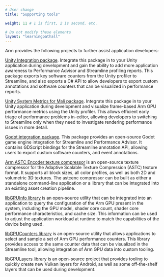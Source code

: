 ```yaml
---
# User change
title: "Supporting tools"

weight: 11 # 1 is first, 2 is second, etc.

# Do not modify these elements
layout: "learningpathall"
---
```


Arm provides the following projects to further assist application developers:

[Unity Integration package](https://github.com/ARM-software/mobile-studio-integration-for-unity/). Integrate this package in to your Unity application during development and gain the ability to add more application awareness to Performance Advisor and Streamline profiling reports. This package exports key software counters from the Unity profiler to Streamline, and also exports a C# API to allow developers to export custom annotations and software counters that can be visualized in performance reports.

[Unity System Metrics for Mali package](https://forum.unity.com/threads/introducing-system-metrics-mali-package.1126178/). Integrate this package in to your Unity application during development and visualize frame-based Arm GPU performance metrics using the Unity profiler. This allows efficient early triage of performance problems in-editor, allowing developers to switching to Streamline only when they need to investigate rendering performance issues in more detail.

[Godot integration package](https://github.com/ARM-software/arm-performance-studio-integration-for-godot). This package provides an open-source Godot game engine integration for Streamline and Performance Advisor. It contains GDScript bindings for the Streamline annotation API, allowing users to export custom software counters, and event annotations.

[Arm ASTC Encoder texture compressor](https://github.com/ARM-software/astc-encoder) is an open-source texture compressor for the Adaptive Scalable Texture Compression (ASTC) texture format. It supports all block sizes, all color profiles, as well as both 2D and volumetric 3D textures. The astcenc compressor can be built as either a standalone command-line application or a library that can be integrated into an existing asset creation pipeline.

[libGPUInfo library](https://github.com/ARM-software/libGPUInfo) is an open-source utility that can be integrated into an application to query the configuration of the Arm GPU present in the system, including the GPU model, shader core count, shader core performance characteristics, and cache size. This information can be used to adjust the application workload at runtime to match the capabilities of the device being used.

[libGPUCounters library](https://github.com/ARM-software/libGPUCounters) is an open-source utility that allows applications to select and sample a set of Arm GPU performance counters. This library provides access to the same counter data that can be visualized in the Streamline tool, allowing integration of Arm GPU data into custom tooling.

[libGPULayers library](https://github.com/ARM-software/libGPULayers) is an open-source project that provides tooling to quickly create new Vulkan layers for Android, as well as some off-the-shelf layers that can be used during development.
